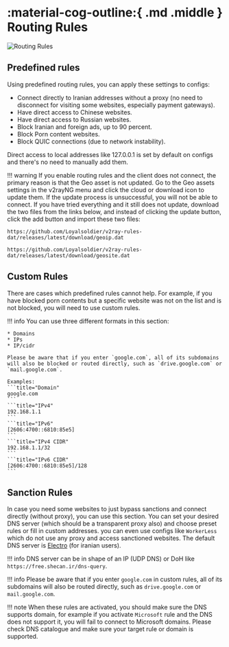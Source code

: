 # :material-cog-outline:{ .md .middle } Routing Rules

![Routing Rules](../images/routing-rules.jpg)

## Predefined rules

Using predefined routing rules, you can apply these settings to configs:

* Connect directly to Iranian addresses without a proxy (no need to disconnect for visiting some websites, especially payment gateways).
* Have direct access to Chinese websites.
* Have direct access to Russian websites.
* Block Iranian and foreign ads, up to 90 percent.
* Block Porn content websites.
* Block QUIC connections (due to network instability).

Direct access to local addresses like 127.0.0.1 is set by default on configs and there's no need to manually add them.

!!! warning
    If you enable routing rules and the client does not connect, the primary reason is that the Geo asset is not updated. Go to the Geo assets settings in the v2rayNG menu and click the cloud or download icon to update them. If the update process is unsuccessful, you will not be able to connect. If you have tried everything and it still does not update, download the two files from the links below, and instead of clicking the update button, click the add button and import these two files:

```title="GeoIP"
https://github.com/Loyalsoldier/v2ray-rules-dat/releases/latest/download/geoip.dat
```

```title="GeoSite"
https://github.com/Loyalsoldier/v2ray-rules-dat/releases/latest/download/geosite.dat
```

## Custom Rules

There are cases which predefined rules cannot help. For example, if you have blocked porn contents but a specific website was not on the list and is not blocked, you will need to use custom rules.

!!! info
    You can use three different formats in this section:

    * Domains
    * IPs 
    * IP/cidr

    Please be aware that if you enter `google.com`, all of its subdomains will also be blocked or routed directly, such as `drive.google.com` or `mail.google.com`.

    Examples:
    ```title="Domain"
    google.com
    ```
    ```title="IPv4"
    192.168.1.1
    ```
    ```title="IPv6"
    [2606:4700::6810:85e5]
    ```
    ```title="IPv4 CIDR"
    192.168.1.1/32
    ```
    ```title="IPv6 CIDR"
    [2606:4700::6810:85e5]/128
    ```

## Sanction Rules

In case you need some websites to just bypass sanctions and connect directly (without proxy), you can use this section.
You can set your desired DNS server (which should be a transparent proxy also) and choose preset rules or fill in custom addresses. you can even use configs like `WorkerLess` which do not use any proxy and access sanctioned websites. The default DNS server is [Electro](https://electrotm.org/) (for iranian users).

!!! info
    DNS server can be in shape of an IP (UDP DNS) or DoH like `https://free.shecan.ir/dns-query`.

!!! info
    Please be aware that if you enter `google.com` in custom rules, all of its subdomains will also be routed directly, such as `drive.google.com` or `mail.google.com`.

!!! note
    When these rules are activated, you should make sure the DNS supports domain, for example if you activate `Microsoft` rule and the DNS does not support it, you will fail to connect to Microsoft domains. Please check DNS catalogue and make sure your target rule or domain is supported.
